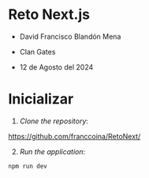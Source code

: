 # Reto Next.js

- David Francisco Blandón Mena

- Clan Gates

- 12 de Agosto del 2024

# Inicializar

1. *Clone the repository*:

https://github.com/franccoina/RetoNext/

2. *Run the application*:

```bash
npm run dev
```
